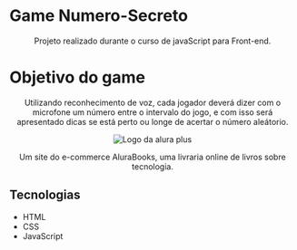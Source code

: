 # Game Numero-Secreto

<p align="center">Projeto realizado durante o curso de javaScript para Front-end.</p>

# Objetivo do game
<p align="center">Utilizando reconhecimento de voz, cada jogador deverá dizer com o microfone um número entre o intervalo do jogo, e com isso será apresentado dicas se está perto ou longe de acertar o número aleátorio.</p>

<p align="center"> <img src="https://github.com/MonicaHillman/alurabooks/blob/aula05/img/Logo.svg" alt="Logo da alura plus"> </p>
<p align="center">Um site do e-commerce AluraBooks, uma livraria online de livros sobre tecnologia.</p>

## Tecnologias
* HTML
* CSS
* JavaScript
